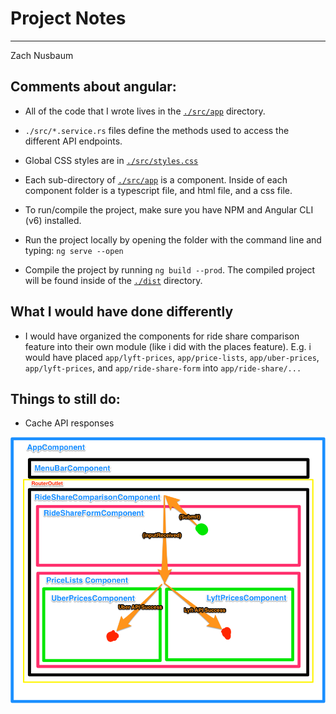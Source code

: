 # Project Notes
---

Zach Nusbaum

## Comments about angular:

* All of the code that I wrote lives in the [```./src/app```](/src/app) directory.

* ```./src/*.service.rs``` files define the methods used to access the different API endpoints.

* Global CSS styles are in [```./src/styles.css```](/src/styles.css)

* Each sub-directory of [```./src/app```](/src/app) is a component. Inside of each component folder is a typescript file, and html file, and a css file.

* To run/compile the project, make sure you have NPM and Angular CLI (v6) installed.

* Run the project locally by opening the folder with the command line and typing: ```ng serve --open```

* Compile the project by running ```ng build --prod```. The compiled project will be found inside of the [```./dist```](/dist) directory.

## What I would have done differently

* I would have organized the components for ride share comparison feature into their own module (like i did with the places feature).
E.g. i would have placed ```app/lyft-prices```, ```app/price-lists```, ```app/uber-prices```, ```app/lyft-prices```, and ```app/ride-share-form``` into ```app/ride-share/...```

## Things to still do:

* Cache API responses

![Ride Share Component Diagram](/ride-share-diagram.png)